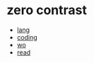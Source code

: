 
zero contrast
======

* [lang](https://github.com/ttltrk/ELSE/blob/master/LAN/ENG/LAN.MD)
* [coding](https://github.com/ttltrk/PRG/blob/master/CODING.MD)
* [wo](https://github.com/ttltrk/ELSE/blob/master/PWR/PWR.MD)
* [read](https://github.com/ttltrk/BKS/blob/master/README.MD)



